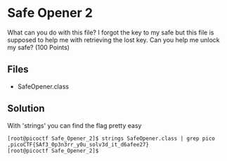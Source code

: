 # Safe Opener 2
What can you do with this file?
I forgot the key to my safe but this file is supposed to help me with retrieving the lost key. Can you help me unlock my safe? (100 Points)

## Files
- SafeOpener.class

## Solution
With 'strings' you can find the flag pretty easy
```
[root@picoctf Safe_Opener_2]$ strings SafeOpener.class | grep pico
,picoCTF{SAf3_0p3n3rr_y0u_solv3d_it_d6afee27}
[root@picoctf Safe_Opener_2]$
```
